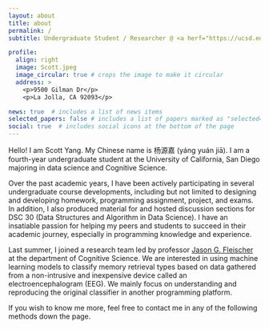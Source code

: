 ```yaml
---
layout: about
title: about
permalink: /
subtitle: Undergraduate Student / Researcher @ <a herf="https://ucsd.edu/">UC San Diego</a>

profile:
  align: right
  image: Scott.jpeg
  image_circular: true # crops the image to make it circular
  address: >
    <p>9500 Gilman Dr</p>
    <p>La Jolla, CA 92093</p>

news: true  # includes a list of news items
selected_papers: false # includes a list of papers marked as "selected={true}"
social: true  # includes social icons at the bottom of the page
---
```


Hello! I am Scott Yang. My Chinese name is 杨源嘉 (yáng yuán jiā). I am a fourth-year undergraduate student at the University of California, San Diego majoring in data science and Cognitive Science.

Over the past academic years, I have been actively participating in several undergraduate course developments, including but not limited to designing and developing homework, programming assignment, project, and exams. In addition, I also produced material for and hosted discussion sections for DSC 30 (Data Structures and Algorithm in Data Science). I have an insatiable passion for helping my peers and students to succeed in their academic journey, especially in programming knowledge and experience.

Last summer, I joined a research team led by professor [Jason G. Fleischer](https://jgfleischer.com) at the department of Cognitive Science. We are interested in using machine learning models to classify memory retrieval types based on data gathered from a non-intrusive and inexpensive device called an electroencephalogram (EEG). We mainly focus on understanding and reproducing the original classifier in another programming platform. 

If you wish to know me more, feel free to contact me in any of the following methods down the page.

